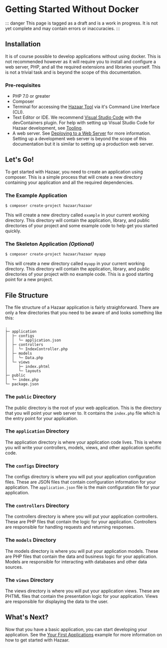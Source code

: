 # Getting Started Without Docker

::: danger
This page is tagged as a draft and is a work in progress.  It is not yet complete and may contain errors or inaccuracies.
:::

## Installation

It is of course possible to develop applications without using docker.  This is not recommended however as it will require you to install and configure a web server, PHP, and all the required extensions and libraries yourself.  This is not a trivial task and is beyond the scope of this documentation.
 
### Pre-requisites

* PHP 7.0 or greater
* Composer
* Terminal for accessing the [Hazaar Tool](/reference/hazaar-tool) via it's Command Line Interface (CLI).
* Text Editor or IDE.  We recommend [Visual Studio Code](https://code.visualstudio.com/) with the devContainers plugin.  For help with setting up Visual Studio Code for Hazaar development, see [Tooling](/guide/tooling).
* A web server.  See [Deploying to a Web Server](/guide/deploy/overview) for more information.  Setting up a development web server is beyond the scope of this documentation but it is similar to setting up a production web server.

## Let's Go!

To get started with Hazaar, you need to create an application using composer.  This is a simple process that will create a new directory containing your application and all the required dependencies.

### The Example Application

```shell
$ composer create-project hazaar/hazaar
```

This will create a new directory called `example` in your current working directory.  This directory will contain the application, library, and public directories of your project and some example code to help get you started quickly.

### The Skeleton Application _(Optional)_

```shell
$ composer create-project hazaar/hazaar myapp
```

This will create a new directory called `myapp` in your current working directory.  This directory will contain the application, library, and public directories of your project with no example code.  This is a good starting point for a new project.

## File Structure

The file structure of a Hazaar application is fairly straighforward.  There are only a few directories that you need to be aware of and looks something like this:

```
.
├─ application
│  ├─ configs
│  │  └─ application.json
│  ├─ controllers
│  │  └─ IndexController.php
│  ├─ models
│  │  └─ Data.php
│  └─ views
│     ├─ index.phtml
│     └─ layouts
├─ public
│  └─ index.php
└─ package.json
```

### The `public` Directory

The public directory is the root of your web application.  This is the directory that you will point your web server to.  It contains the `index.php` file which is the entry point for your application.

### The `application` Directory

The application directory is where your application code lives.  This is where you will write your controllers, models, views, and other application specific code.

### The `configs` Directory

The configs directory is where you will put your application configuration files.  These are JSON files that contain configuration information for your application.  The `application.json` file is the main configuration file for your application.

### The `controllers` Directory

The controllers directory is where you will put your application controllers.  These are PHP files that contain the logic for your application.  Controllers are responsible for handling requests and returning responses.

### The `models` Directory

The models directory is where you will put your application models.  These are PHP files that contain the data and business logic for your application.  Models are responsible for interacting with databases and other data sources.

### The `views` Directory

The views directory is where you will put your application views.  These are PHTML files that contain the presentation logic for your application.  Views are responsible for displaying the data to the user.

## What's Next?

Now that you have a basic application, you can start developing your application.  See the [Your First Applications](/example/your-first-app) example for more information on how to get started with Hazaar.